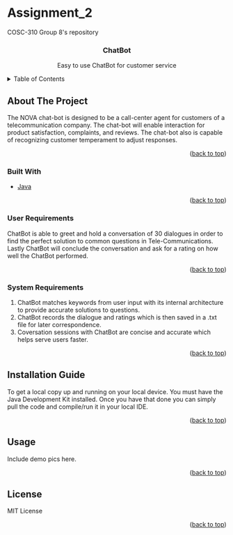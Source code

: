 # Assignment_2
COSC-310 Group 8's repository


<!--  PROJECT TITLE -->

<div align="center">
<h3 align="center">ChatBot</h3>
  <p align="center">Easy to use ChatBot for customer service</p>
</div>

<!--  TABLE OF CONTENTS -->

<details>
  <summary>Table of Contents</summary>
  <ol>
    <li>
      <a href="#about-the-project">About The Project</a>
      <ul>
        <li><a href="#built-with">Built With</a></li>
        <li><a href="#user-requirements">User Requirements</a></li>
        <li><a href="#system-requirements">System Requirements</a></li>
      </ul>
    </li>
    <li>
      <a href="#Installation Guide">Installation Guide</a>
    </li>
    <li><a href="#usage">Usage</a></li>
    <li><a href="#license">License</a></li>
  </ol>
</details>


<!-- ABOUT THE PROJECT -->
## About The Project

The NOVA chat-bot is designed to be a call-center agent for customers of a telecommunication company. The chat-bot will enable interaction for product satisfaction, complaints, and reviews. The chat-bot also is capable of recognizing customer temperament to adjust responses.

<p align="right">(<a href="#top">back to top</a>)</p>



### Built With

* [Java](https://www.java.com/en/)

<p align="right">(<a href="#top">back to top</a>)</p>


### User Requirements

ChatBot is able to greet and hold a conversation of 30 dialogues in order to find the perfect solution to common questions in Tele-Communications. Lastly ChatBot will conclude the conversation and ask for a rating on how well the ChatBot performed. 

<p align="right">(<a href="#top">back to top</a>)</p>

### System Requirements

1. ChatBot matches keywords from user input with its internal architecture to provide accurate solutions to questions. 
2. ChatBot records the dialogue and ratings which is then saved in a .txt file for later correspondence. 
3. Coversation sessions with ChatBot are concise and accurate which helps serve users faster. 

<p align="right">(<a href="#top">back to top</a>)</p>


<!-- INSTALLATION GUIDE -->

## Installation Guide

To get a local copy up and running on your local device. You must have the Java Development Kit installed. Once you have that done you can simply pull the code and compile/run it in your local IDE. 

<p align="right">(<a href="#top">back to top</a>)</p>


<!-- USAGE -->

## Usage

Include demo pics here. 

<p align="right">(<a href="#top">back to top</a>)</p>

<!-- LICENSE -->

## License

MIT License 

<p align="right">(<a href="#top">back to top</a>)</p>









